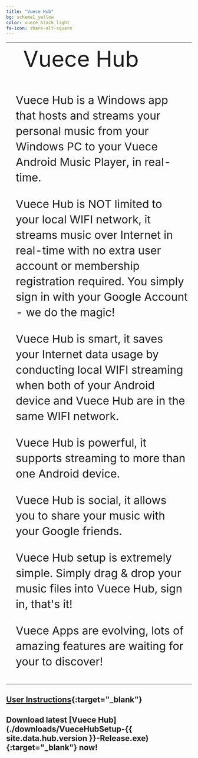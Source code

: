 ```yaml
---
title: "Vuece Hub"
bg: scheme1_yellow
color: vuece_black_light
fa-icon: share-alt-square
---
```


<head>
<style>
#vuecep{
    font-size: 30px;
}
</style>
</head>


<table>
  <tr>
    <td rowspan="2">
    <span class="fa-stack subtlecircle" style="font-size:60px; background:rgba(255,166,0,0)">
  			<i class="fa fa-circle fa-stack-2x text-vuece_black_light"></i>
  			<i class="fa fa-windows fa-stack-1x text-scheme1_yellow"></i>
	</span>
	</td>
	<td style="font-size:60px;text-align:left;line-height:1.2;">
    	Vuece Hub
	</td>		
  </tr>
  
   <tr>
	<td style="font-size:30px;line-height:1.4;padding:10px;">
    	<p id="vuecep">Vuece Hub is a Windows app that hosts and streams your personal music from your Windows PC to your Vuece Android Music Player, in real-time.</p>
    	<p id="vuecep">Vuece Hub is NOT limited to your local WIFI network, it streams music over Internet in real-time with no extra user account or membership registration required. You simply sign in with your Google Account - we do the magic!</p>
    	<p id="vuecep">Vuece Hub is smart, it saves your Internet data usage by conducting local WIFI streaming when both of your Android device and Vuece Hub are in the same WIFI network.</p>
    	<p id="vuecep">Vuece Hub is powerful, it supports streaming to more than one Android device.</p>
    	<p id="vuecep">Vuece Hub is social, it allows you to share your music with your Google friends.</p>
	    <p id="vuecep">Vuece Hub setup is extremely simple. Simply drag & drop your music files into Vuece Hub, sign in, that's it!</p>
	    <p id="vuecep">Vuece Apps are evolving, lots of amazing features are waiting for your to discover!</p>
	</td>		
  </tr>
</table>

## [User Instructions](./hub.html){:target="_blank"}

## Download latest [Vuece Hub](./downloads/VueceHubSetup-{{ site.data.hub.version }}-Release.exe){:target="_blank"} now!

